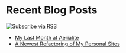 # Recent Blog Posts

[![Subscribe via RSS](https://img.shields.io/badge/RSS-Subscribe-%23FFA500?logo=rss&style=flat-square)](https://skiddle.id/feed)


<!-- BLOG-POST-LIST:START -->
- [My Last Month at Aerialite](https://skiddle.id/posts/3lz6nxxqb6s2x/)
- [A Newest Refactoring of My Personal Sites](https://skiddle.id/posts/3lyutoqgvqh2k/)
<!-- BLOG-POST-LIST:END -->
